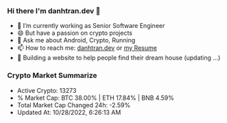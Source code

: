 ### Hi there I'm danhtran.dev 👋

- 🔭 I’m currently working as Senior Software Engineer
- 😄 But have a passion on crypto projects
- 💬 Ask me about Android, Crypto, Running 
- 📫 How to reach me: <a href="https://danhtran.dev" target="_blank">danhtran.dev</a> or <a href="Developer-Resume.pdf" target="_blank">my Resume</a>
- 🌱 Building a website to help people find their dream house (updating ...)

### Crypto Market Summarize
- Active Crypto: 13273
- % Market Cap: BTC 38.00% | ETH 17.84% | BNB 4.59%
- Total Market Cap Changed 24h: -2.59%
- Updated At: 10/28/2022, 6:26:13 AM
